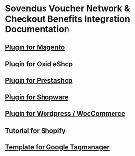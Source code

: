 # Sovendus Voucher Network & Checkout Benefits Integration Documentation

## [Plugin for Magento ](https://github.com/Sovendus-GmbH/Sovendus-Magento-Voucher-Network-and-Checkout-Benefits-Plugin)

## [Plugin for Oxid eShop ](https://github.com/Sovendus-GmbH/Sovendus-Oxid-eShop-Voucher-Network-and-Checkout-Benefits-Plugin)

## [Plugin for Prestashop ](https://github.com/Sovendus-GmbH/Sovendus-Prestashop-Voucher-Network-and-Checkout-Benefits-Plugin)

## [Plugin for Shopware ](https://github.com/Sovendus-GmbH/Sovendus-Shopware-Voucher-Network-and-Checkout-Benefits-Plugin)

## [Plugin for Wordpress / WooCommerce ](https://github.com/Sovendus-GmbH/Sovendus-Wordpress-WooCommerce-Voucher-Network-and-Checkout-Benefits-Plugin)

## [Tutorial for Shopify ](https://github.com/Sovendus-GmbH/Sovendus-Shopify-Voucher-Network-and-Checkout-Benefits-Documentation)

## [Template for Google Tagmanager ](https://github.com/Sovendus-GmbH/Sovendus-GTM-v2)
